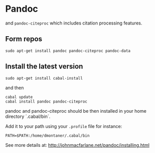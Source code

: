 Pandoc
======

and `pandoc-citeproc` which includes citation processing features.


Form repos
----------

    sudo apt-get install pandoc pandoc-citeproc pandoc-data


Install the latest version
--------------------------

    sudo apt-get install cabal-install

and then

    cabal update
    cabal install pandoc pandoc-citeproc

pandoc and pandoc-citeproc should be then installed in your home directory ´.cabal/bin´. 

Add it to your path using your `.profile` file for instance:

    PATH=$PATH:/home/dmontaner/.cabal/bin

See more details at: <http://johnmacfarlane.net/pandoc/installing.html>
